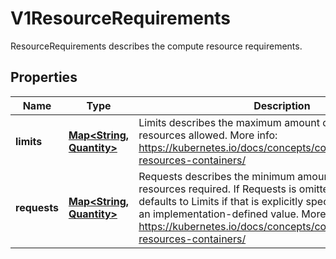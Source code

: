 

# V1ResourceRequirements

ResourceRequirements describes the compute resource requirements.
## Properties

Name | Type | Description | Notes
------------ | ------------- | ------------- | -------------
**limits** | [**Map&lt;String, Quantity&gt;**](Quantity.md) | Limits describes the maximum amount of compute resources allowed. More info: https://kubernetes.io/docs/concepts/configuration/manage-resources-containers/ |  [optional]
**requests** | [**Map&lt;String, Quantity&gt;**](Quantity.md) | Requests describes the minimum amount of compute resources required. If Requests is omitted for a container, it defaults to Limits if that is explicitly specified, otherwise to an implementation-defined value. More info: https://kubernetes.io/docs/concepts/configuration/manage-resources-containers/ |  [optional]



